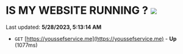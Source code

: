 # IS MY WEBSITE RUNNING ? [![](https://img.shields.io/static/v1?label=Sponsor&message=%E2%9D%A4&logo=GitHub&color=%23fe8e86)](https://github.com/sponsors/<username>)

Last updated: **5/28/2023, 5:13:14 AM**

- `GET` [https://youssefservice.me](https://youssefservice.me) - **Up** (1077ms)
